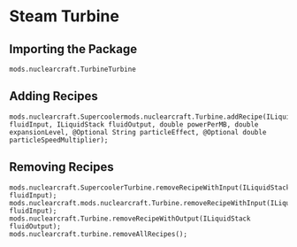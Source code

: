# Steam Turbine

## Importing the Package
`mods.nuclearcraft.TurbineTurbine`

## Adding Recipes
```zenscript
mods.nuclearcraft.Supercoolermods.nuclearcraft.Turbine.addRecipe(ILiquidStack fluidInput, ILiquidStack fluidOutput, double powerPerMB, double expansionLevel, @Optional String particleEffect, @Optional double particleSpeedMultiplier);
```

## Removing Recipes
```zenscript
mods.nuclearcraft.SupercoolerTurbine.removeRecipeWithInput(ILiquidStack fluidInput);
mods.nuclearcraft.mods.nuclearcraft.Turbine.removeRecipeWithInput(ILiquidStack fluidInput);
mods.nuclearcraft.Turbine.removeRecipeWithOutput(ILiquidStack fluidOutput);
mods.nuclearcraft.turbine.removeAllRecipes();
```